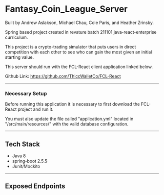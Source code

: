 # Fantasy_Coin_League_Server
Built by Andrew Aslakson, Michael Chau, Cole Paris, and Heather Zrinsky.

Spring based project created in revature batch 211101 java-react-enterprise curriculum.

This project is a crypto-trading simulator that puts users in direct competition with each other to see who can gain the most given an initial starting value.

This server should run with the FCL-React client application linked below.

Github Link: https://github.com/ThiccWalletCo/FCL-React

--------------------------------------------

### Necessary Setup

Before running this application it is necessary to first download the FCL-React project and run it.

You must also update the file called "application.yml" located in "/src/main/resources/" with the valid database configuration.

--------------------------------------------

## Tech Stack

- Java 8
- spring-boot 2.5.5
- Junit/Mockito

--------------------------------------------

## Exposed Endpoints



